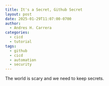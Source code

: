 ```yaml
---
title: It's a Secret, Github Secret
layout: post
date: 2025-01-29T11:07:00-0700
author:
  - Andres H. Carrera
categories:
  - cicd
  - tutorial
tags:
  - github
  - cicd
  - automation
  - security
---
```

The world is scary and we need to keep secrets.
